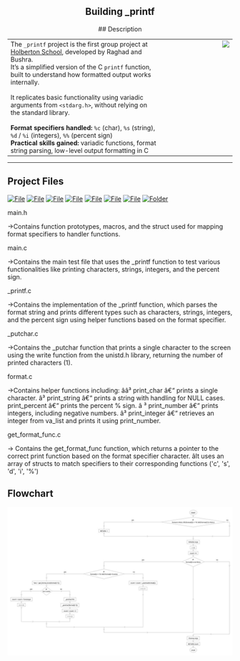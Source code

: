 <h2 align="center"> Building _printf </h2>
  <p align="center">
## Description
<table>
  <tr>
    <td style="text-align:left;">
      The <code>_printf</code> project is the first group project at <a href="https://www.holbertonschool.com/">Holberton School</a>, developed by Raghad and Bushra.<br>
      It’s a simplified version of the C <code>printf</code> function, built to understand how formatted output works internally.<br><br>
      It replicates basic functionality using variadic arguments from <code>&lt;stdarg.h&gt;</code>, without relying on the standard library.<br><br>
      <strong>Format specifiers handled:</strong> <code>%c</code> (char), <code>%s</code> (string), <code>%d</code> / <code>%i</code> (integers), <code>%%</code> (percent sign)<br>
      <strong>Practical skills gained:</strong> variadic functions, format string parsing, low-level output formatting in C
    </td>
    <td style="width:150px; text-align:right; vertical-align:top;">
      <img src="https://github.com/user-attachments/assets/5f8d33ce-fed8-438a-935c-a9916afef26e" width="130">
    </td>
  </tr>
</table>

---

## Project Files

[![File](https://img.shields.io/badge/_printf.c-blue?style=flat-square)](#)
[![File](https://img.shields.io/badge/_putchar.c-green?style=flat-square)](#) 
[![File](https://img.shields.io/badge/format.c-purple?style=flat-square)](#)
[![File](https://img.shields.io/badge/get_format_func.c-orange?style=flat-square)](#) 
[![File](https://img.shields.io/badge/main.h-red?style=flat-square)](#)
[![File](https://img.shields.io/badge/README.md-brightgreen?style=flat-square)](#) 
[![File](https://img.shields.io/badge/man_3_printf-gray?style=flat-square)](#)
[![Folder](https://img.shields.io/badge/test/main.c-yellow?style=flat-square)](#)

main.h

->Contains function prototypes, macros, and the struct used for mapping format specifiers to handler functions.

main.c

->Contains the main test file that uses the _printf function to test various functionalities like printing characters, strings, integers, and the percent sign.

_printf.c

->Contains the implementation of the _printf function, which parses the format string and prints different types such as characters, strings, integers, and the percent sign using helper functions based on the format specifier.

_putchar.c

->Contains the _putchar function that prints a single character to the screen using the write function from the unistd.h library, returning the number of printed characters (1).

format.c

->Contains helper functions including:
ââ³  print_char â€“ prints a single character.
â³   print_string â€“ prints a string with handling for NULL cases.
     print_percent â€“ prints the percent % sign.
â  ³ print_number â€“ prints integers, including negative numbers.
â³   print_integer â€“ retrieves an integer from va_list and prints it using print_number.

get_format_func.c

-> Contains the get_format_func function, which returns a pointer to the correct print function based on the format specifier character.
âIt uses an array of structs to match specifiers to their corresponding functions ('c', 's', 'd', 'i', '%')
 
## Flowchart 
![Flowchart](./photo_2025-06-06_17-56-19.jpg)
